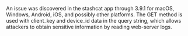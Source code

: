 An issue was discovered in the stashcat app through 3.9.1 for macOS, Windows, Android, iOS, and possibly other platforms. The GET method is used with client_key and device_id data in the query string, which allows attackers to obtain sensitive information by reading web-server logs.